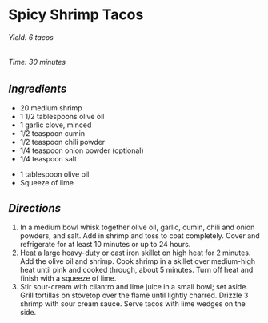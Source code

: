 # Spicy Shrimp Tacos

######  Yield: 6 tacos
######  Time: 30 minutes

##  *Ingredients*
- 20 medium shrimp
- 1 1/2 tablespoons olive oil
- 1 garlic clove, minced
- 1/2 teaspoon cumin
- 1/2 teaspoon chili powder
- 1/4 teaspoon onion powder (optional)
- 1/4 teaspoon salt
<!---->
- 1 tablespoon olive oil
- Squeeze of lime

##  *Directions*
1. In a medium bowl whisk together olive oil, garlic, cumin, chili and onion powders, and salt. Add in shrimp and toss to coat completely. Cover and refrigerate for at least 10 minutes or up to 24 hours.
2. Heat a large heavy-duty or cast iron skillet on high heat for 2 minutes. Add the olive oil and shrimp. Cook shrimp in a skillet over medium-high heat until pink and cooked through, about 5 minutes. Turn off heat and finish with a squeeze of lime.
2. Stir sour-cream with cilantro and lime juice in a small bowl; set aside. Grill tortillas on stovetop over the flame until lightly charred. Drizzle 3 shrimp with sour cream sauce. Serve tacos with lime wedges on the side.
